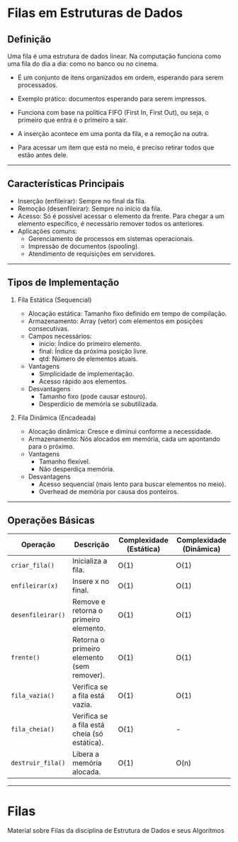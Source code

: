 # Filas em Estruturas de Dados

##  Definição

Uma fila é uma estrutura de dados linear. Na computação funciona como uma fila do dia a dia: como no banco ou no cinema.

- É um conjunto de itens organizados em ordem, esperando para serem processados.

- Exemplo prático: documentos esperando para serem impressos.

- Funciona com base na política FIFO (First In, First Out), ou seja, o primeiro que entra é o primeiro a sair.

- A inserção acontece em uma ponta da fila, e a remoção na outra.

- Para acessar um item que está no meio, é preciso retirar todos que estão antes dele.

---

## Características Principais

- Inserção (enfileirar): Sempre no final da fila.
- Remoção (desenfileirar): Sempre no início da fila.
- Acesso: Só é possível acessar o elemento da frente. Para chegar a um elemento específico, é necessário remover todos os anteriores.
- Aplicações comuns:
  - Gerenciamento de processos em sistemas operacionais.
  - Impressão de documentos (spooling).
  - Atendimento de requisições em servidores.

---

## Tipos de Implementação
1.	Fila Estática (Sequencial)
	- Alocação estática: Tamanho fixo definido em tempo de compilação.
	- Armazenamento: Array (vetor) com elementos em posições consecutivas.
 	- Campos necessários:
  		- inicio: Índice do primeiro elemento.
    	- final: Índice da próxima posição livre.
     	- qtd: Número de elementos atuais.
  	-  Vantagens
   		- Simplicidade de implementação.
     	- Acesso rápido aos elementos.
  	- Desvantagens
   		- Tamanho fixo (pode causar estouro).
     	- Desperdício de memória se subutilizada.

2. Fila Dinâmica (Encadeada)
	- Alocação dinâmica: Cresce e diminui conforme a necessidade.
	- Armazenamento: Nós alocados em memória, cada um apontando para o próximo.
 	- Vantagens
  		- Tamanho flexível.
    	- Não desperdiça memória.
 	- Desvantagens
  		- Acesso sequencial (mais lento para buscar elementos no meio).
    	- Overhead de memória por causa dos ponteiros.

--- 

## Operações Básicas

| **Operação**         | **Descrição**                                        | **Complexidade (Estática)** | **Complexidade (Dinâmica)** |
|----------------------|------------------------------------------------------|-----------------------------|-----------------------------|
| `criar_fila()`       | Inicializa a fila.                                   | O(1)                        | O(1)                        |
| `enfileirar(x)`      | Insere x no final.                                   | O(1)                        | O(1)                        |
| `desenfileirar()`    | Remove e retorna o primeiro elemento.                | O(1)                        | O(1)                        |
| `frente()`           | Retorna o primeiro elemento (sem remover).           | O(1)                        | O(1)                        |
| `fila_vazia()`       | Verifica se a fila está vazia.                       | O(1)                        | O(1)                        |
| `fila_cheia()`       | Verifica se a fila está cheia (só estática).         | O(1)                        | -                           |
| `destruir_fila()`    | Libera a memória alocada.                            | O(1)                        | O(n)                        |

---

# Filas
Material sobre Filas da disciplina de Estrutura de Dados e seus Algoritmos
